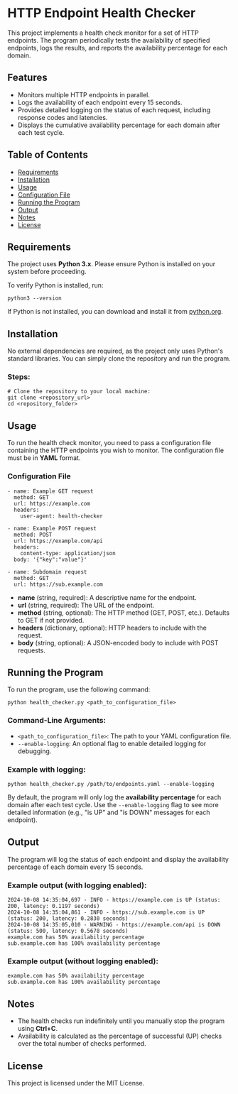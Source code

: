 # HTTP Endpoint Health Checker

This project implements a health check monitor for a set of HTTP endpoints. The program periodically tests the availability of specified endpoints, logs the results, and reports the availability percentage for each domain.

## Features
- Monitors multiple HTTP endpoints in parallel.
- Logs the availability of each endpoint every 15 seconds.
- Provides detailed logging on the status of each request, including response codes and latencies.
- Displays the cumulative availability percentage for each domain after each test cycle.

## Table of Contents
- [Requirements](#requirements)
- [Installation](#installation)
- [Usage](#usage)
- [Configuration File](#configuration-file)
- [Running the Program](#running-the-program)
- [Output](#output)
- [Notes](#notes)
- [License](#license)

## Requirements

The project uses **Python 3.x**. Please ensure Python is installed on your system before proceeding.

To verify Python is installed, run:

    python3 --version

If Python is not installed, you can download and install it from [python.org](https://www.python.org/downloads/).

## Installation

No external dependencies are required, as the project only uses Python's standard libraries. You can simply clone the repository and run the program.

### Steps:

    # Clone the repository to your local machine:
    git clone <repository_url>
    cd <repository_folder>

## Usage

To run the health check monitor, you need to pass a configuration file containing the HTTP endpoints you wish to monitor. The configuration file must be in **YAML** format.

### Configuration File

    - name: Example GET request
      method: GET
      url: https://example.com
      headers:
        user-agent: health-checker

    - name: Example POST request
      method: POST
      url: https://example.com/api
      headers:
        content-type: application/json
      body: '{"key":"value"}'

    - name: Subdomain request
      method: GET
      url: https://sub.example.com

- **name** (string, required): A descriptive name for the endpoint.
- **url** (string, required): The URL of the endpoint.
- **method** (string, optional): The HTTP method (GET, POST, etc.). Defaults to GET if not provided.
- **headers** (dictionary, optional): HTTP headers to include with the request.
- **body** (string, optional): A JSON-encoded body to include with POST requests.

## Running the Program

To run the program, use the following command:

    python health_checker.py <path_to_configuration_file>

### Command-Line Arguments:

- `<path_to_configuration_file>`: The path to your YAML configuration file.
- `--enable-logging`: An optional flag to enable detailed logging for debugging.

### Example with logging:

    python health_checker.py /path/to/endpoints.yaml --enable-logging

By default, the program will only log the **availability percentage** for each domain after each test cycle. Use the `--enable-logging` flag to see more detailed information (e.g., "is UP" and "is DOWN" messages for each endpoint).

## Output

The program will log the status of each endpoint and display the availability percentage of each domain every 15 seconds.

### Example output (with logging enabled):

    2024-10-08 14:35:04,697 - INFO - https://example.com is UP (status: 200, latency: 0.1197 seconds)
    2024-10-08 14:35:04,861 - INFO - https://sub.example.com is UP (status: 200, latency: 0.2830 seconds)
    2024-10-08 14:35:05,010 - WARNING - https://example.com/api is DOWN (status: 500, latency: 0.5678 seconds)
    example.com has 50% availability percentage
    sub.example.com has 100% availability percentage

### Example output (without logging enabled):

    example.com has 50% availability percentage
    sub.example.com has 100% availability percentage

## Notes

- The health checks run indefinitely until you manually stop the program using **Ctrl+C**.
- Availability is calculated as the percentage of successful (UP) checks over the total number of checks performed.

## License

This project is licensed under the MIT License.
